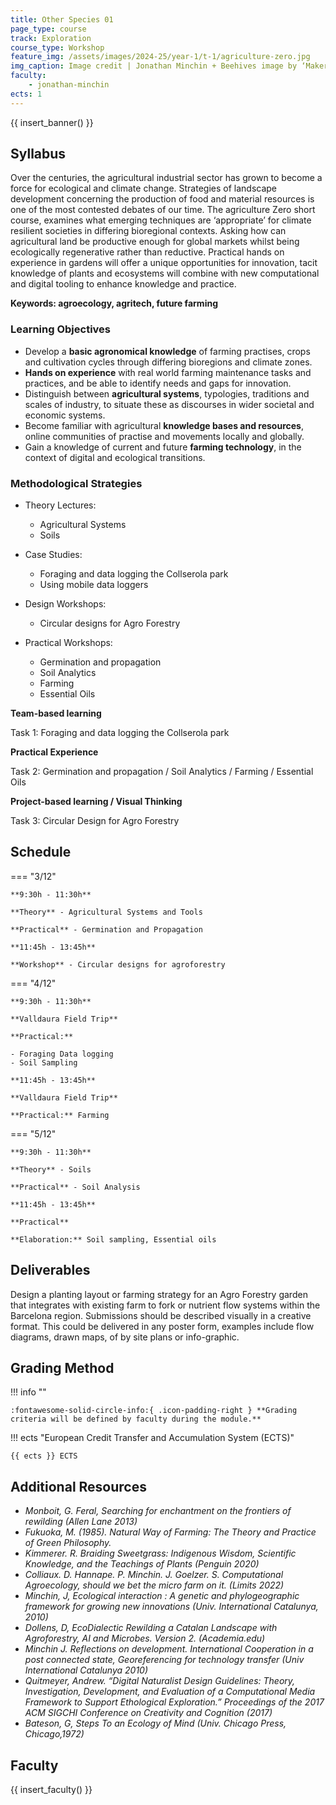 ```yaml
---
title: Other Species 01
page_type: course
track: Exploration
course_type: Workshop
feature_img: /assets/images/2024-25/year-1/t-1/agriculture-zero.jpg
img_caption: Image credit | Jonathan Minchin + Beehives image by ‘Makery license’
faculty:
    - jonathan-minchin
ects: 1
---
```


{{ insert_banner() }}

## Syllabus

Over the centuries, the agricultural industrial sector has grown to become a force for ecological and climate change. Strategies of landscape development concerning the production of food and material resources is one of the most contested debates of our time. The agriculture Zero short course, examines what emerging techniques are ‘appropriate’ for climate resilient societies in differing bioregional contexts. Asking how can agricultural land be productive enough for global markets whilst being ecologically regenerative rather than reductive. Practical hands on experience in gardens will offer a unique opportunities for innovation, tacit knowledge of plants and ecosystems will combine with new computational and digital tooling to enhance knowledge and practice.

**Keywords: agroecology, agritech, future farming**


### Learning Objectives

- Develop a **basic agronomical knowledge** of farming practises, crops and cultivation cycles through differing bioregions and climate zones.
- **Hands on experience** with real world farming maintenance tasks and practices, and be able to identify needs and gaps for innovation.
- Distinguish between **agricultural systems**, typologies, traditions and scales of industry, to situate these as discourses in wider societal and economic systems.
- Become familiar with agricultural **knowledge bases and resources**, online communities of practise and movements locally and globally. 
- Gain a knowledge of current and future **farming technology**, in the context of digital and ecological transitions. 

### Methodological Strategies

- Theory Lectures:
    - Agricultural Systems
    - Soils

- Case Studies:
    - Foraging and data logging the Collserola park
    - Using mobile data loggers

- Design Workshops:
    - Circular designs for Agro Forestry

- Practical Workshops:
    - Germination and propagation
    - Soil Analytics
    - Farming
    - Essential Oils

**Team-based learning**

Task 1: Foraging and data logging the Collserola park

**Practical Experience**

Task 2: Germination and propagation / Soil Analytics / Farming / Essential Oils

**Project-based learning / Visual Thinking**

Task 3: Circular Design for Agro Forestry

## Schedule

=== "3/12"

    **9:30h - 11:30h**

    **Theory** - Agricultural Systems and Tools

    **Practical** - Germination and Propagation

    **11:45h - 13:45h**

    **Workshop** - Circular designs for agroforestry

=== "4/12"
    
    **9:30h - 11:30h**

    **Valldaura Field Trip**
    
    **Practical:**

    - Foraging Data logging
    - Soil Sampling

    **11:45h - 13:45h**

    **Valldaura Field Trip**
    
    **Practical:** Farming

=== "5/12"

    **9:30h - 11:30h**

    **Theory** - Soils

    **Practical** - Soil Analysis

    **11:45h - 13:45h**

    **Practical**
    
    **Elaboration:** Soil sampling, Essential oils


## Deliverables

Design a planting layout or farming strategy for an Agro Forestry garden that integrates with existing farm to fork or nutrient flow systems within the Barcelona region. Submissions should be described visually in a creative format. This could be delivered in any poster form, examples include flow diagrams, drawn maps, of by site plans or info-graphic.

## Grading Method

!!! info ""

    :fontawesome-solid-circle-info:{ .icon-padding-right } **Grading criteria will be defined by faculty during the module.**

!!! ects "European Credit Transfer and Accumulation System (ECTS)"

    {{ ects }} ECTS

## Additional Resources

- *Monboit, G. Feral, Searching for enchantment on the frontiers of rewilding (Allen Lane 2013)*
- *Fukuoka, M. (1985). Natural Way of Farming: The Theory and Practice of Green Philosophy.*
- *Kimmerer. R. Braiding Sweetgrass: Indigenous Wisdom, Scientific Knowledge, and the Teachings of Plants (Penguin 2020)*
- *Colliaux. D. Hannape. P. Minchin. J. Goelzer. S. Computational Agroecology, should we bet the micro farm on it. (Limits 2022)*
- *Minchin, J, Ecological interaction : A genetic and phylogeographic framework for growing new innovations (Univ. International Catalunya, 2010)*
- *Dollens, D, EcoDialectic Rewilding a Catalan Landscape with Agroforestry, AI and Microbes. Version 2. (Academia.edu)*
- *Minchin J. Reflections on development. International Cooperation  in a post connected state, Georeferencing for technology transfer (Univ International Catalunya 2010)*
- *Quitmeyer, Andrew. “Digital Naturalist Design Guidelines: Theory, Investigation, Development, and Evaluation of a Computational Media Framework to Support Ethological Exploration.” Proceedings of the 2017 ACM SIGCHI Conference on Creativity and Cognition (2017)*
- *Bateson, G, Steps To an Ecology of Mind (Univ. Chicago Press, Chicago,1972)*

## Faculty

{{ insert_faculty() }}

